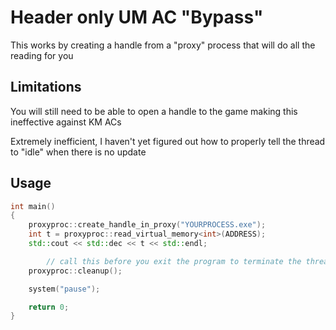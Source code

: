 # Header only UM AC "Bypass"

This works by creating a handle from a "proxy" process that will do all the reading for you


## Limitations

You will still need to be able to open a handle to the game making this ineffective against KM ACs

Extremely inefficient, I haven't yet figured out how to properly tell the thread to "idle" when there is no update
## Usage

```cpp
int main()
{
	proxyproc::create_handle_in_proxy("YOURPROCESS.exe");
	int t = proxyproc::read_virtual_memory<int>(ADDRESS);
	std::cout << std::dec << t << std::endl;

        // call this before you exit the program to terminate the thread
	proxyproc::cleanup();

	system("pause");

	return 0;
}
```
